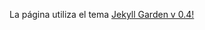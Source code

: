 La página utiliza el tema [Jekyll Garden v 0.4! ](https://github.com/Jekyll-Garden/jekyll-garden.github.io)

